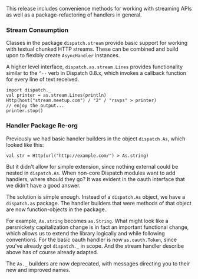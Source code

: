 This release includes convenience methods for working with streaming
APIs as well as a package-refactoring of handlers in general.

### Stream Consumption

Classes in the package `dispatch.stream` provide basic support for
working with textual chunked HTTP streams. These can be combined and
build upon to flexibly create `AsyncHandler` instances.

A higher level interface, `dispatch.as.stream.Lines` provides
functionality similar to the `^--` verb in Dispatch 0.8.x, which
invokes a callback function for every line of text received.

    import dispatch._
    val printer = as.stream.Lines(println)
    Http(host("stream.meetup.com") / "2" / "rsvps" > printer)
    // enjoy the output...
    printer.stop()

### Handler Package Re-org

Previously we had basic handler builders in the object `dispatch.As`,
which looked like this:

    val str = Http(url("http://example.com/") > As.string)

But it didn't allow for simple extension, since nothing external could
be nested in `dispatch.As`. When non-core Dispatch modules want to add
handlers, where should they go? It was evident in the oauth interface
that we didn't have a good answer.

The solution is simple enough. Instead of a `dispatch.As` object, we
have a `dispatch.as` package. The handler builders that were methods
of that object are now function-objects in the package.

For example, `As.string` becomes `as.String`. What might look like a
persnickety capitalization change is in fact an important functional
change, which allows us to extend the library logically and while
following conventions. For the basic oauth handler is now
`as.oauth.Token`, since you've already got `dispatch._` in scope. And
the stream handler describe above has of course already adapted.

The `As._` builders are now deprecated, with messages directing you to
their new and improved names.
